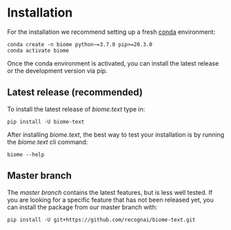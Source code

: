 # Installation

For the installation we recommend setting up a fresh [conda](https://docs.conda.io/en/latest/miniconda.html) environment:

```shell script
conda create -n biome python~=3.7.0 pip>=20.3.0
conda activate biome
```

Once the conda environment is activated, you can install the latest release or the development version via pip.

## Latest release (recommended)

To install the latest release of *biome.text* type in:

````shell script
pip install -U biome-text
````

After installing *biome.text*, the best way to test your installation is by running the *biome.text* cli command:

```shell script
biome --help
```

## Master branch

The *master branch* contains the latest features, but is less well tested.
If you are looking for a specific feature that has not been released yet, you can install the package from our master branch with:

````shell script
pip install -U git+https://github.com/recognai/biome-text.git
````
